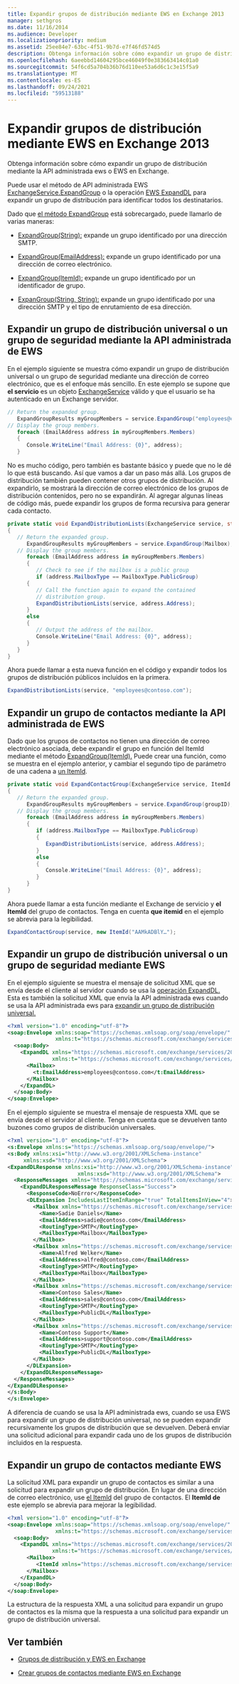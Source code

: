 ```yaml
---
title: Expandir grupos de distribución mediante EWS en Exchange 2013
manager: sethgros
ms.date: 11/16/2014
ms.audience: Developer
ms.localizationpriority: medium
ms.assetid: 25ee84e7-63bc-4f51-9b7d-e7f46fd574d5
description: Obtenga información sobre cómo expandir un grupo de distribución mediante la API administrada ews o EWS en Exchange.
ms.openlocfilehash: 6aeebbd14604295bce46049f0e383663414c01a0
ms.sourcegitcommit: 54f6cd5a704b36b76d110ee53a6d6c1c3e15f5a9
ms.translationtype: MT
ms.contentlocale: es-ES
ms.lasthandoff: 09/24/2021
ms.locfileid: "59513188"
---
```

# <a name="expand-distribution-groups-by-using-ews-in-exchange-2013"></a>Expandir grupos de distribución mediante EWS en Exchange 2013

Obtenga información sobre cómo expandir un grupo de distribución mediante la API administrada ews o EWS en Exchange.
  
Puede usar el método de API administrada EWS [ExchangeService.ExpandGroup](https://msdn.microsoft.com/library/office/microsoft.exchange.webservices.data.exchangeservice.expandgroup%28v=exchg.80%29.aspx) o la operación [EWS ExpandDL](https://msdn.microsoft.com/library/1f7837e7-9eff-4e10-9577-c40f7ed6af94%28Office.15%29.aspx) para expandir un grupo de distribución para identificar todos los destinatarios. 
  
Dado que [el método ExpandGroup](https://msdn.microsoft.com/library/office/ee344007%28v=exchg.80%29.aspx) está sobrecargado, puede llamarlo de varias maneras: 
  
- [ExpandGroup(String):](https://msdn.microsoft.com/library/office/ee343988%28v=exchg.80%29.aspx) expande un grupo identificado por una dirección SMTP. 
    
- [ExpandGroup(EmailAddress):](https://msdn.microsoft.com/library/office/ee344007%28v=exchg.80%29.aspx) expande un grupo identificado por una dirección de correo electrónico. 
    
- [ExpandGroup(ItemId):](https://msdn.microsoft.com/library/office/ee356407%28v=exchg.80%29.aspx) expande un grupo identificado por un identificador de grupo. 
    
- [ExpanGroup(String, String):](https://msdn.microsoft.com/library/office/ee356468%28v=exchg.80%29.aspx) expande un grupo identificado por una dirección SMTP y el tipo de enrutamiento de esa dirección. 
    
## <a name="expand-a-universal-distribution-group-or-security-group-by-using-ews-managed-api"></a>Expandir un grupo de distribución universal o un grupo de seguridad mediante la API administrada de EWS
<a name="bk_ExpandDGEWSMA"> </a>

En el ejemplo siguiente se muestra cómo expandir un grupo de distribución universal o un grupo de seguridad mediante una dirección de correo electrónico, que es el enfoque más sencillo. En este ejemplo se supone que **el servicio** es un objeto [ExchangeService](https://msdn.microsoft.com/library/microsoft.exchange.webservices.data.exchangeservice%28v=exchg.80%29.aspx) válido y que el usuario se ha autenticado en un Exchange servidor. 
  
```cs
// Return the expanded group.
   ExpandGroupResults myGroupMembers = service.ExpandGroup("employees@contoso.com");
// Display the group members.
   foreach (EmailAddress address in myGroupMembers.Members)
   {
      Console.WriteLine("Email Address: {0}", address);
   }

```

No es mucho código, pero también es bastante básico y puede que no le dé lo que está buscando. Así que vamos a dar un paso más allá. Los grupos de distribución también pueden contener otros grupos de distribución. Al expandirlo, se mostrará la dirección de correo electrónico de los grupos de distribución contenidos, pero no se expandirán. Al agregar algunas líneas de código más, puede expandir los grupos de forma recursiva para generar cada contacto.
  
```cs
private static void ExpandDistributionLists(ExchangeService service, string Mailbox)
{
   // Return the expanded group.
      ExpandGroupResults myGroupMembers = service.ExpandGroup(Mailbox);
   // Display the group members.
      foreach (EmailAddress address in myGroupMembers.Members)
      {
         // Check to see if the mailbox is a public group
         if (address.MailboxType == MailboxType.PublicGroup)
      {
         // Call the function again to expand the contained
         // distribution group.
         ExpandDistributionLists(service, address.Address);
      }
      else
      {
         // Output the address of the mailbox.
         Console.WriteLine("Email Address: {0}", address);
      }
   }
}

```

Ahora puede llamar a esta nueva función en el código y expandir todos los grupos de distribución públicos incluidos en la primera.
  
```cs
ExpandDistributionLists(service, "employees@contoso.com");

```

## <a name="expand-a-contact-group-by-using-ews-managed-api"></a>Expandir un grupo de contactos mediante la API administrada de EWS
<a name="bk_ExpandDGEWSMA"> </a>

Dado que los grupos de contactos no tienen una dirección de correo electrónico asociada, debe expandir el grupo en función del ItemId mediante el método [ExpandGroup(ItemId).](https://msdn.microsoft.com/library/office/ee356407%28v=exchg.80%29.aspx) Puede crear una función, como se muestra en el ejemplo anterior, y cambiar el segundo tipo de parámetro de una cadena a [un ItemId](https://msdn.microsoft.com/library/microsoft.exchange.webservices.data.itemid%28v=exchg.80%29.aspx).
  
```cs
private static void ExpandContactGroup(ExchangeService service, ItemId groupID)
{
   // Return the expanded group.
      ExpandGroupResults myGroupMembers = service.ExpandGroup(groupID);
   // Display the group members.
      foreach (EmailAddress address in myGroupMembers.Members)
      {
         if (address.MailboxType == MailboxType.PublicGroup)
         {
            ExpandDistributionLists(service, address.Address);
         }
         else
         {
            Console.WriteLine("Email Address: {0}", address);
         }
      }
}
```

Ahora puede llamar a esta función mediante el Exchange de servicio y **el ItemId** del grupo de contactos. Tenga en cuenta **que itemid** en el ejemplo se abrevia para la legibilidad. 
  
```cs
ExpandContactGroup(service, new ItemId("AAMkADBlY…");

```

## <a name="expand-a-universal-distribution-group-or-security-group-by-using-ews"></a>Expandir un grupo de distribución universal o un grupo de seguridad mediante EWS
<a name="bk_ExpandDGEWSMA"> </a>

En el ejemplo siguiente se muestra el mensaje de solicitud XML que se envía desde el cliente al servidor cuando se usa la [operación ExpandDL.](https://msdn.microsoft.com/library/1f7837e7-9eff-4e10-9577-c40f7ed6af94%28Office.15%29.aspx) Esta es también la solicitud XML que envía la API administrada ews cuando se usa la API administrada ews para [expandir un grupo de distribución universal.](#bk_ExpandDGEWSMA) 
  
```XML
<?xml version="1.0" encoding="utf-8"?>
<soap:Envelope xmlns:soap="https://schemas.xmlsoap.org/soap/envelope/"
               xmlns:t="https://schemas.microsoft.com/exchange/services/2006/types">
  <soap:Body>
    <ExpandDL xmlns="https://schemas.microsoft.com/exchange/services/2006/messages"
              xmlns:t="https://schemas.microsoft.com/exchange/services/2006/types">
      <Mailbox>
        <t:EmailAddress>employees@contoso.com</t:EmailAddress>
      </Mailbox>
    </ExpandDL>
  </soap:Body>
</soap:Envelope>
```

En el ejemplo siguiente se muestra el mensaje de respuesta XML que se envía desde el servidor al cliente. Tenga en cuenta que se devuelven tanto buzones como grupos de distribución universales.
  
```XML
<?xml version="1.0" encoding="utf-8"?>
<s:Envelope xmlns:s="https://schemas.xmlsoap.org/soap/envelope/">
<s:Body xmlns:xsi="http://www.w3.org/2001/XMLSchema-instance" 
     xmlns:xsd="http://www.w3.org/2001/XMLSchema">
<ExpandDLResponse xmlns:xsi="http://www.w3.org/2001/XMLSchema-instance" 
                      xmlns:xsd="http://www.w3.org/2001/XMLSchema">
  <ResponseMessages xmlns="https://schemas.microsoft.com/exchange/services/2006/messages">
    <ExpandDLResponseMessage ResponseClass="Success">
      <ResponseCode>NoError</ResponseCode>
      <DLExpansion IncludesLastItemInRange="true" TotalItemsInView="4">
        <Mailbox xmlns="https://schemas.microsoft.com/exchange/services/2006/types">
          <Name>Sadie Daniels</Name>
          <EmailAddress>sadie@contoso.com</EmailAddress>
          <RoutingType>SMTP</RoutingType>
          <MailboxType>Mailbox</MailboxType>
        </Mailbox>
        <Mailbox xmlns="https://schemas.microsoft.com/exchange/services/2006/types">
          <Name>Alfred Welker</Name>
          <EmailAddress>alfred@contoso.com</EmailAddress>
          <RoutingType>SMTP</RoutingType>
          <MailboxType>Mailbox</MailboxType>
        </Mailbox>
        <Mailbox xmlns="https://schemas.microsoft.com/exchange/services/2006/types">
          <Name>Contoso Sales</Name>
          <EmailAddress>sales@contoso.com</EmailAddress>
          <RoutingType>SMTP</RoutingType>
          <MailboxType>PublicDL</MailboxType>
        </Mailbox>
        <Mailbox xmlns="https://schemas.microsoft.com/exchange/services/2006/types">
          <Name>Contoso Support</Name>
          <EmailAddress>support@contoso.com</EmailAddress>
          <RoutingType>SMTP</RoutingType>
          <MailboxType>PublicDL</MailboxType>
        </Mailbox>
      </DLExpansion>
    </ExpandDLResponseMessage>
  </ResponseMessages>
</ExpandDLResponse>
</s:Body>
</s:Envelope>
```

A diferencia de cuando se usa la API administrada ews, cuando se usa EWS para expandir un grupo de distribución universal, no se pueden expandir recursivamente los grupos de distribución que se devuelven. Deberá enviar una solicitud adicional para expandir cada uno de los grupos de distribución incluidos en la respuesta.
  
## <a name="expand-a-contact-group-by-using-ews"></a>Expandir un grupo de contactos mediante EWS
<a name="bk_ExpandDGEWSMA"> </a>

La solicitud XML para expandir un grupo de contactos es similar a una solicitud para expandir un grupo de distribución. En lugar de una dirección de correo electrónico, use [el ItemId](https://msdn.microsoft.com/library/3350b597-57a0-4961-8f44-8624946719b4%28Office.15%29.aspx) del grupo de contactos. El **ItemId de** este ejemplo se abrevia para mejorar la legibilidad. 
  
```XML
<?xml version="1.0" encoding="utf-8"?>
<soap:Envelope xmlns:soap="https://schemas.xmlsoap.org/soap/envelope/"
               xmlns:t="https://schemas.microsoft.com/exchange/services/2006/types">
  <soap:Body>
    <ExpandDL xmlns="https://schemas.microsoft.com/exchange/services/2006/messages"
              xmlns:t="https://schemas.microsoft.com/exchange/services/2006/types">
      <Mailbox>
         <ItemId xmlns="https://schemas.microsoft.com/exchange/services/2006/types" Id="AAMkADBlY…" />
      </Mailbox>
    </ExpandDL>
  </soap:Body>
</soap:Envelope>
```

La estructura de la respuesta XML a una solicitud para expandir un grupo de contactos es la misma que la respuesta a una solicitud para expandir un grupo de distribución universal.
  
## <a name="see-also"></a>Ver también


- [Grupos de distribución y EWS en Exchange](distribution-groups-and-ews-in-exchange.md)
    
- [Crear grupos de contactos mediante EWS en Exchange](how-to-create-contact-groups-by-using-ews-in-exchange.md)
    

